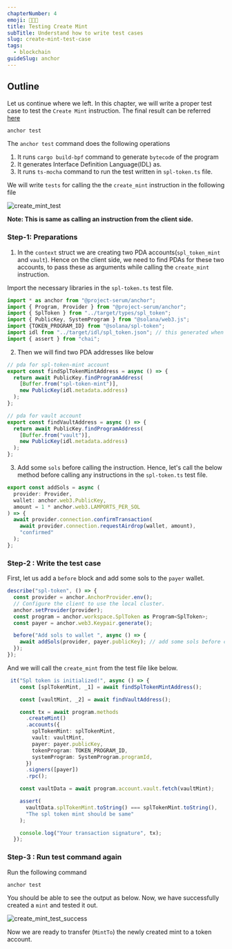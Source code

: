 ```yaml
---
chapterNumber: 4
emoji: 👩🏼‍🎨
title: Testing Create Mint
subTitle: Understand how to write test cases
slug: create-mint-test-case
tags:
  - blockchain
guideSlug: anchor
---
```

## Outline

Let us continue where we left. In this chapter, we will write a proper test case to test the `Create Mint` instruction. The final result can be referred [here](https://github.com/metablockshq/spl-token-chapters/tree/main/Chapter%204%20-%20Create%20Mint%20with%20Test%20Case)

```bash
anchor test
```

The `anchor test` command does the following operations

1. It runs `cargo build-bpf` command to generate `bytecode` of the program
2. It generates Interface Definition Language(IDL) as.
3. It runs `ts-mocha` command to run the test written in `spl-token.ts` file. 

We will write `tests` for calling the the `create_mint` instruction in the following file 

![](/img/content/guide-chapters/image_6.png "create_mint_test")

**Note: This is same as calling an instruction from the client side.** 

### Step-1: Preparations

1. In the `context` struct we are creating two PDA accounts(`spl_token_mint` and `vault`). Hence on the client side, we need to find PDAs for these two accounts, to pass these as arguments while calling the `create_mint` instruction.

Import the necessary libraries in the `spl-token.ts` test file.

```typescript
import * as anchor from "@project-serum/anchor";
import { Program, Provider } from "@project-serum/anchor";
import { SplToken } from "../target/types/spl_token";
import { PublicKey, SystemProgram } from "@solana/web3.js";
import {TOKEN_PROGRAM_ID} from "@solana/spl-token";
import idl from "../target/idl/spl_token.json"; // this generated when we run anchor test command
import { assert } from "chai";
```

2. Then we will find two PDA addresses like below

```typescript
// pda for spl-token-mint account
export const findSplTokenMintAddress = async () => {
  return await PublicKey.findProgramAddress(
    [Buffer.from("spl-token-mint")],
    new PublicKey(idl.metadata.address)
  );
};

// pda for vault account
export const findVaultAddress = async () => {
  return await PublicKey.findProgramAddress(
    [Buffer.from("vault")],
    new PublicKey(idl.metadata.address)
  );
};
```

3. Add some `sols` before calling the instruction. Hence, let's call the below method before calling any instructions in the `spl-token.ts` test file. 

```typescript
export const addSols = async (
  provider: Provider,
  wallet: anchor.web3.PublicKey,
  amount = 1 * anchor.web3.LAMPORTS_PER_SOL
) => {
  await provider.connection.confirmTransaction(
    await provider.connection.requestAirdrop(wallet, amount),
    "confirmed"
  );
};
```

### Step-2 : Write the test case

First, let us add a `before` block and add some sols to the `payer` wallet.

```typescript
describe("spl-token", () => {
  const provider = anchor.AnchorProvider.env();
  // Configure the client to use the local cluster.
  anchor.setProvider(provider);
  const program = anchor.workspace.SplToken as Program<SplToken>;
  const payer = anchor.web3.Keypair.generate();

  before("Add sols to wallet ", async () => {
    await addSols(provider, payer.publicKey); // add some sols before calling test cases
  });
});
```

And we will call the `create_mint` from the test file like below. 

```typescript
 it("Spl token is initialized!", async () => {
    const [splTokenMint, _1] = await findSplTokenMintAddress();

    const [vaultMint, _2] = await findVaultAddress();

    const tx = await program.methods
      .createMint()
      .accounts({
        splTokenMint: splTokenMint,
        vault: vaultMint,
        payer: payer.publicKey,
        tokenProgram: TOKEN_PROGRAM_ID,
        systemProgram: SystemProgram.programId,
      })
      .signers([payer])
      .rpc();

    const vaultData = await program.account.vault.fetch(vaultMint);

    assert(
      vaultData.splTokenMint.toString() === splTokenMint.toString(),
      "The spl token mint should be same"
    );

    console.log("Your transaction signature", tx);
  });
```

### Step-3 : Run test command again

Run the following command

```bash
anchor test
```

You should be able to see the output as below. Now, we have successfully created a `mint` and tested it out.

![](/img/content/guide-chapters/image_7.png "create_mint_test_success")

Now we are ready to transfer (`MintTo`) the newly created mint to a token account. 